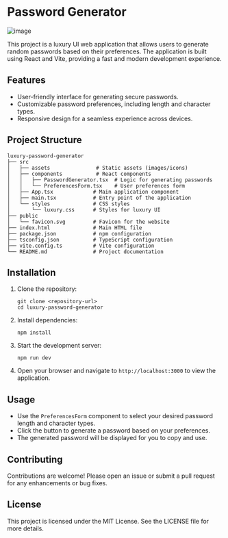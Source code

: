 # Password Generator

![image](https://github.com/user-attachments/assets/26cb3609-04ab-4cdc-a84b-e5cae19985e8)


This project is a luxury UI web application that allows users to generate random passwords based on their preferences. The application is built using React and Vite, providing a fast and modern development experience.

## Features

- User-friendly interface for generating secure passwords.
- Customizable password preferences, including length and character types.
- Responsive design for a seamless experience across devices.

## Project Structure

```
luxury-password-generator
├── src
│   ├── assets               # Static assets (images/icons)
│   ├── components           # React components
│   │   ├── PasswordGenerator.tsx  # Logic for generating passwords
│   │   └── PreferencesForm.tsx    # User preferences form
│   ├── App.tsx             # Main application component
│   ├── main.tsx            # Entry point of the application
│   └── styles              # CSS styles
│       └── luxury.css      # Styles for luxury UI
├── public
│   └── favicon.svg         # Favicon for the website
├── index.html              # Main HTML file
├── package.json            # npm configuration
├── tsconfig.json           # TypeScript configuration
├── vite.config.ts          # Vite configuration
└── README.md               # Project documentation
```

## Installation

1. Clone the repository:
   ```
   git clone <repository-url>
   cd luxury-password-generator
   ```

2. Install dependencies:
   ```
   npm install
   ```

3. Start the development server:
   ```
   npm run dev
   ```

4. Open your browser and navigate to `http://localhost:3000` to view the application.

## Usage

- Use the `PreferencesForm` component to select your desired password length and character types.
- Click the button to generate a password based on your preferences.
- The generated password will be displayed for you to copy and use.

## Contributing

Contributions are welcome! Please open an issue or submit a pull request for any enhancements or bug fixes.

## License

This project is licensed under the MIT License. See the LICENSE file for more details.
